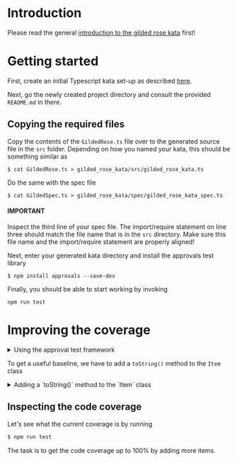 # Introduction

Please read the general [introduction to the gilded rose kata](../README.md) first!

# Getting started

First, create an initial Typescript kata set-up as described [here](https://github.com/zhendrikse/tdd/tree/master/cookiecutter).

Next, go the newly created project directory and consult
the provided ``README.md`` in there.

## Copying the required files

Copy the contents of the ``GildedRose.ts`` file over to the generated 
source file in the ``src`` folder. Depending on how you named your kata,
this should be something similar as

```shell
$ cat GildedRose.ts > gilded_rose_kata/src/gilded_rose_kata.ts
```

Do the same with the spec file

```shell
$ cat GildedSpec.ts > gilded_rose_kata/spec/gilded_rose_kata_spec.ts
```

#### IMPORTANT

Inspect the third line of your spec file. The import/require statement 
on line three should match the file name that is in the ``src`` 
directory. Make  sure this file name and the import/require 
statement are properly aligned!

Next, enter your generated kata directory and install the approvals test 
library

```shell
$ npm install approvals --save-dev
```

Finally, you should be able to start working by invoking

```shell
npm run test
```

# Improving the coverage

<details>
<summary>Using the approval test framework</summary>

```typescript
import { verify } from "approvals/lib/Providers/Jest/JestApprovals";
import { configure } from "approvals/lib/config";
import { JestReporter } from "approvals/lib/Providers/Jest/JestReporter";

function convert_items_to_string(items = [] as Array<Item>) {
  let items_as_string = items.map((item) => item.toString() + "\n")
  return items_as_string.reduce(
    (accumulator, currentValue) => accumulator + currentValue,
    "",
  );
}

describe('Gilded Rose', () => {
  beforeAll(() => {
    configure({
      reporters: [new JestReporter()],
    });
  });

  it('updates a foo item', () => {
    const items = [
      new Item("Foo", 0, 0)
    ];
    const gildedRose = new GildedRose(items);
    const updated_items = gildedRose.updateQuality();
    verify(convert_items_to_string(updated_items));
  });
});
```
</details>

To get a useful baseline, we have to add a `toString()` method to the `Item` class

<details>
<summary>Adding a `toString()` method to the `Item` class</summary>

```typescript

  public toString(): string {
    return "name: " + this.name + ", sellIn: " + this.sellIn + ", quality: " + this.quality
  }
```
</details>

## Inspecting the code coverage

Let's see what the current coverage is by running

```bash
$ npm run test
```

The task is to get the code coverage up to 100% by adding more items.

